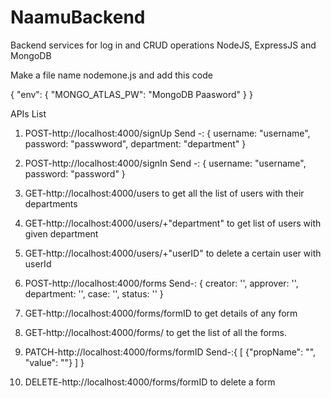 # NaamuBackend
Backend services for log in and CRUD operations
NodeJS, ExpressJS and MongoDB

Make a file name nodemone.js and add this code

{
    "env": {
        "MONGO_ATLAS_PW": "MongoDB Paasword"
    }
}

APIs List

1. POST-http://localhost:4000/signUp
    Send -: {
        username: "username",
        password: "passwword",
        department: "department"
    }
2. POST-http://localhost:4000/signIn
    Send -: {
        username: "username",
        password: "password"
    }

3. GET-http://localhost:4000/users
    to get all the list of users with their departments

4. GET-http://localhost:4000/users/+"department"
    to get list of users with given department

5. GET-http://localhost:4000/users/+"userID"
    to delete a certain user with userId

6. POST-http://localhost:4000/forms
    Send-: {
        creator: '',
        approver: '',
        department: '',
        case: '',
        status: ''
    }

7. GET-http://localhost:4000/forms/formID
    to get details of any form

8. GET-http://localhost:4000/forms/
to get the list of all the forms.

9. PATCH-http://localhost:4000/forms/formID
   Send-:{
       [
           {"propName": "", "value": ""}
       ]
   }

 10. DELETE-http://localhost:4000/forms/formID 
    to delete a form